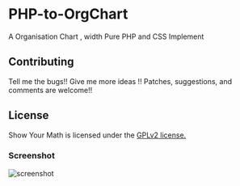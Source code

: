 PHP-to-OrgChart
================

A Organisation Chart , width Pure PHP and CSS Implement 

## Contributing
Tell me the bugs!! Give me more ideas !!
Patches, suggestions, and comments are welcome!!

## License
Show Your Math is licensed under the [GPLv2 license.](https://github.com/Awesomez/PHP-to-OrgChart/master/LICENSE)

### Screenshot
![screenshot](https://raw.githubusercontent.com/Awesomez/PHP-to-OrgChart/master/sreenshot.PNG "Default")

